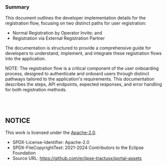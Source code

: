 ### Summary

This document outlines the developer implementation details for the registration flow, focusing on two distinct paths for user registration:

- Normal Registration by Operator Invite; and
- Registration via External Registration Partner

The documentation is structured to provide a comprehensive guide for developers to understand, implement, and integrate these registration flows into the application.

NOTE: The registration flow is a critical component of the user onboarding process, designed to authenticate and onboard users through distinct pathways tailored to the application's requirements. This documentation describes the steps, API endpoints, expected responses, and error handling for both registration methods.

<br>
<br>

## NOTICE

This work is licensed under the [Apache-2.0](https://www.apache.org/licenses/LICENSE-2.0).

- SPDX-License-Identifier: Apache-2.0
- SPDX-FileCopyrightText: 2021-2024 Contributors to the Eclipse Foundation
- Source URL: https://github.com/eclipse-tractusx/portal-assets
